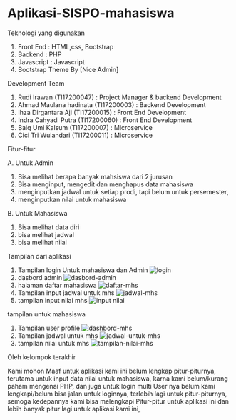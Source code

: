 # Aplikasi-SISPO-mahasiswa

Teknologi yang digunakan
1. Front End : HTML,css, Bootstrap
2. Backend : PHP 
3. Javascript : Javascript
4. Bootstrap Theme By [Nice Admin]

Development Team
1. Rudi Irawan (TI17200047) :  Project Manager & backend Development
2. Ahmad Maulana hadinata (TI17200003) : Backend Development
3. Ihza Dirgantara Aji (TI17200015) : Front End Development
4. Indra Cahyadi Putra (TI17200060) : Front End Development
5. Baiq Umi Kalsum (TI17200007) : Microservice
6. Cici Tri Wulandari (TI17200011) : Microservice


Fitur-fitur

A. Untuk Admin
  1. Bisa melihat berapa banyak mahsiswa dari 2 jurusan 
  2. Bisa menginput, mengedit dan menghapus data mahasiswa
  3. menginputkan jadwal untuk setiap prodi, tapi belum untuk persemester,
  4. menginputkan nilai untuk mahasiswa

B. Untuk Mahasiswa
  1. Bisa melihat data diri
  2. bisa melihat jadwal
  3. bisa melihat nilai 



Tampilan dari aplikasi
1. Tampilan login Untuk mahasiswa dan Admin 
![login](https://user-images.githubusercontent.com/90679683/150348522-840046b6-1b12-4750-9ef3-1677a0956196.png)
2. dasbord admin
![dasbord-admin](https://user-images.githubusercontent.com/90679683/150351662-f3cea4dd-1223-40d4-bc37-c3af6c94dcbe.png)
3. halaman daftar mahasiswa
![daftar-mhs](https://user-images.githubusercontent.com/90679683/150351893-3cd25251-0b1a-4e82-95ec-6a607d187b5c.png)
4. Tampilan input jadwal untuk mhs
![jadwal-mhs](https://user-images.githubusercontent.com/90679683/150351981-0912fea0-22f6-4466-9913-6e0062882c2d.png)
5. tampilan input nilai mhs
![input nilai](https://user-images.githubusercontent.com/90679683/150352038-a31ee45e-ce80-4025-90c2-a406ead088ac.png)

tampilan untuk mahasiswa
1. Tampilan user profile
![dashbord-mhs](https://user-images.githubusercontent.com/90679683/150352256-31e051dd-b2ba-4a5d-b2db-df39ab019c16.png)
2. Tampilan jadwal untuk mhs
![jadwal-untuk-mhs](https://user-images.githubusercontent.com/90679683/150352323-e03a0379-3c39-471d-a917-2964250758fd.png)
3. tampilan nilai untuk mhs
![tampilan-nilai-mhs](https://user-images.githubusercontent.com/90679683/150352425-5d81b30b-92ae-4f6f-bb94-ea10f24803b2.png)

Oleh kelompok terakhir


Kami mohon Maaf untuk aplikasi kami ini belum lengkap pitur-piturnya,
terutama untuk input data nilai untuk mahasiswa, karna kami belum/kurang paham mengenai PHP,
dan juga untuk login multi User nya belum kami lengkapi/belum bisa jalan untuk loginnya, terlebih lagi untuk pitur-piturnya,
semoga kedepannya kami bisa melengkapi Pitur-pitur untuk aplikasi ini dan lebih banyak pitur lagi untuk aplikasi kami ini,
